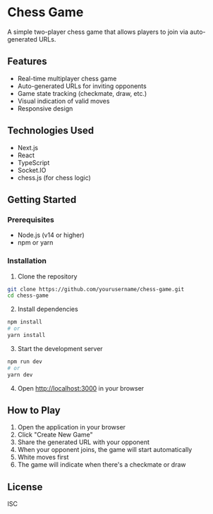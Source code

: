 # Chess Game

A simple two-player chess game that allows players to join via auto-generated URLs.

## Features

- Real-time multiplayer chess game
- Auto-generated URLs for inviting opponents
- Game state tracking (checkmate, draw, etc.)
- Visual indication of valid moves
- Responsive design

## Technologies Used

- Next.js
- React
- TypeScript
- Socket.IO
- chess.js (for chess logic)

## Getting Started

### Prerequisites

- Node.js (v14 or higher)
- npm or yarn

### Installation

1. Clone the repository

```bash
git clone https://github.com/yourusername/chess-game.git
cd chess-game
```

2. Install dependencies

```bash
npm install
# or
yarn install
```

3. Start the development server

```bash
npm run dev
# or
yarn dev
```

4. Open [http://localhost:3000](http://localhost:3000) in your browser

## How to Play

1. Open the application in your browser
2. Click "Create New Game"
3. Share the generated URL with your opponent
4. When your opponent joins, the game will start automatically
5. White moves first
6. The game will indicate when there's a checkmate or draw

## License

ISC
